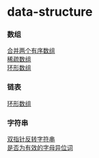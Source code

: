 # data-structure 
<h3>数组</h3>
<a href="https://github.com/guofulei/data-structure/blob/main/data-structures/src/com/lee/array/OrderArrayDemo.java">合并两个有序数组<a> </br>
<a href="https://github.com/guofulei/data-structure/blob/main/data-structures/src/com/lee/array/SparseArrayDemo.java">稀疏数组</a> </br>
<a href="https://github.com/guofulei/data-structure/blob/main/data-structures/src/com/lee/circle/CircleDemo.java">环形数组</a> </br>

<h3>链表</h3>
<a href="https://github.com/guofulei/data-structure/blob/main/data-structures/src/com/lee/linked/LinkedDemo.java">环形数组</a> </br>

<h3>字符串</h3>
<a href="https://github.com/guofulei/data-structure/blob/main/data-structures/src/com/lee/string/DoublePointerReversalStr.java">双指针反转字符串</a> </br>
<a href="https://github.com/guofulei/data-structure/blob/main/data-structures/src/com/lee/string/EffectiveHeterotopicWords.java">是否为有效的字母异位词</a>

